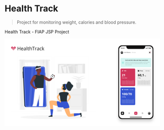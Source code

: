 # Health Track
> Project for monitoring weight, calories and blood pressure.

Health Track - FIAP JSP Project

![](./header.png)